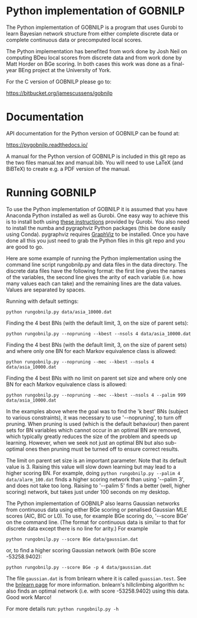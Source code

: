 # Python implementation of GOBNILP

The Python implementation of GOBNILP is a program that uses Gurobi to
learn Bayesian network structure from either complete discrete data or
complete continuous data or precomputed local scores.

The Python implementation has benefited from work done by Josh Neil on
computing BDeu local scores from discrete data and from work done by
Matt Horder on BGe scoring. In both cases this work was done as a
final-year BEng project at the University of York.

For the C version of GOBNILP please go to:

https://bitbucket.org/jamescussens/gobnilp

# Documentation

API documentation for the Python version of GOBNILP can be found at:

https://pygobnilp.readthedocs.io/

A manual for the Python version of GOBNILP is included in this git
repo as the two files manual.tex and manual.bib. You will need to use
LaTeX (and BiBTeX) to create e.g. a PDF version of the manual.

# Running GOBNILP

To use the Python implementation of GOBNILP it is assumed that you
have Anaconda Python installed as well as Gurobi. One easy way to
achieve this is to install both using [these
instructions](https://www.gurobi.com/get-anaconda/) provided by
Gurobi. You also need to install the numba and pygraphviz Python packages (this be done easily using
Conda). pygraphviz requires [GraphViz](http://www.graphviz.org/) to be installed.
Once you have done all this you just need to grab the Python files
in this git repo and you are good to go.

Here are some example of running the Python implementation using the command line
script rungobnilp.py and 
data files in the data directory. The discrete data
files have the following format: the first line gives the names of the
variables, the second line gives the arity of each variable (i.e. how
many values each can take) and the remaining lines are the data
values. Values are separated by spaces.

Running with default settings:  

`python rungobnilp.py data/asia_10000.dat`

Finding the 4 best BNs (with the default limit, 3, on the size of
parent sets):

`python rungobnilp.py --nopruning --kbest --nsols 4 data/asia_10000.dat`

Finding the 4 best BNs (with the default limit, 3, on the size of
parent sets) and where only one BN for each Markov equivalence class
is allowed:

`python rungobnilp.py --nopruning --mec --kbest --nsols 4 data/asia_10000.dat`

Finding the 4 best BNs with no limit on parent set size and where only
one BN for each Markov equivalence class is allowed:

`python rungobnilp.py --nopruning --mec --kbest --nsols 4 --palim 999 data/asia_10000.dat`

In the examples above where the goal was to find the 'k best' BNs
(subject to various constraints), it was necessary to use
'--nopruning', to turn off pruning. When pruning is used (which is the
default behaviour) then parent sets for BN variables which cannot
occur in an optimal BN are removed, which typically greatly reduces
the size of the problem and speeds up learning.  However, when we seek
not just an optimal BN but also sub-optimal ones then pruning must be
turned off to ensure correct results.

The limit on parent set size is an important parameter. Note that its
default value is 3. Raising this value will slow down learning but may
lead to a higher scoring BN. For example, doing `python
rungobnilp.py --palim 4 data/alarm_100.dat` finds
a higher scoring network than using '--palim 3', and does not take too
long.  Raising to '--palim 5' finds a better (well, higher scoring)
network, but takes just under 100 seconds on my desktop.

The Python implementation of GOBNILP also learns Gaussian networks
from continuous data using either BGe scoring or penalised Gaussian MLE scores (AIC, BIC or L0). To use, for example BGe scoring do, '--score BGe'
on the command line. (The format for continuous data is similar to that
for discrete data except there is no line for arity.) For example

`python rungobnilp.py --score BGe data/gaussian.dat`

or, to find a higher scoring Gaussian network (with BGe score
-53258.9402):

`python rungobnilp.py --score BGe -p 4 data/gaussian.dat`

The file `gaussian.dat` is from bnlearn where it is called
`guassian.test`. See the [bnlearn
page](http://www.bnlearn.com/documentation/man/gaussian-test.html) for
more information. bnlearn's hillclimbing algorithm `hc` also finds an
optimal network (i.e. with score -53258.9402) using this data. Good
work Marco!


For more details run:
`python rungobnilp.py -h`

